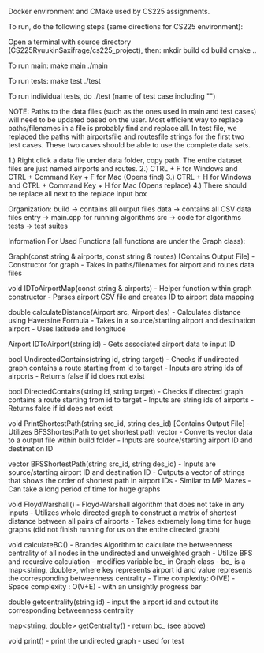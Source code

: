 Docker environment and CMake used by CS225 assignments.

To run, do the following steps (same directions for CS225 environment):

Open a terminal with source directory (CS225RyuukinSaxifrage/cs225_project), then: 
mkdir build
cd build
cmake ..

To run main:
make main 
./main

To run tests:
make test
./test

To run individual tests, do ./test (name of test case including "")

NOTE: Paths to the data files (such as the ones used in main and test cases) will need to be updated based on the user. Most efficient way to replace paths/filenames in a file is probably find and replace all. In test file, we replaced the paths with airportsfile and routesfile strings for the first two test cases. These two cases should be able to use the complete data sets.

1.) Right click a data file under data folder, copy path. The entire dataset files are just named airports and routes.
2.) CTRL + F for Windows and CTRL + Command Key + F for Mac (Opens find)
3.) CTRL + H for Windows and CTRL + Command Key + H for Mac (Opens replace)
4.) There should be replace all next to the replace input box

Organization:
build -> contains all output files 
data -> contains all CSV data files
entry -> main.cpp for running algorithms
src -> code for algorithms
tests -> test suites

Information For Used Functions (all functions are under the Graph class):

Graph(const string & airports, const string & routes) [Contains Output File]
    - Constructor for graph
    - Takes in paths/filenames for airport and routes data files

void IDToAirportMap(const string & airports)
    - Helper function within graph constructor
    - Parses airport CSV file and creates ID to airport data mapping

double calculateDistance(Airport src, Airport des) 
    - Calculates distance using Haversine Formula
    - Takes in a source/starting airport and destination airport
    - Uses latitude and longitude

Airport IDToAirport(string id)
    - Gets associated airport data to input ID

bool UndirectedContains(string id, string target)
    - Checks if undirected graph contains a route starting from id to target
    - Inputs are string ids of airports
    - Returns false if id does not exist

bool DirectedContains(string id, string target)
    - Checks if directed graph contains a route starting from id to target
    - Inputs are string ids of airports
    - Returns false if id does not exist

void PrintShortestPath(string src_id, string des_id) [Contains Output File]
    - Utilizes BFSShortestPath to get shortest path vector
    - Converts vector data to a output file within build folder
    - Inputs are source/starting airport ID and destination ID
    
vector<string> BFSShortestPath(string src_id, string des_id)
    - Inputs are source/starting airport ID and destination ID
    - Outputs a vector of strings that shows the order of shortest path in airport IDs
    - Similar to MP Mazes
    - Can take a long period of time for huge graphs

void FloydWarshall()
    - Floyd-Warshall algorithm that does not take in any inputs
    - Utilizes whole directed graph to construct a matrix of shortest distance between all pairs of airports
    - Takes extremely long time for huge graphs (did not finish running for us on the entire directed graph)

void calculateBC()
    - Brandes Algorithm to calculate the betweenness centrality of all nodes in the undirected and unweighted graph
    - Utilize BFS and recursive calculation
    - modifies variable bc_ in Graph class
    - bc_ is a map<string, double>, where key represents airport id and value represents the corresponding betweenness centrality
    - Time complexity: O(VE)
    - Space complexity : O(V+E)
    - with an unsightly progress bar

double getcentrality(string id)
    - input the airport id and output its corresponding betweenness centrality

map<string, double> getCentrality()
    - return bc_ (see above)

void print()
    - print the undirected graph
    - used for test

